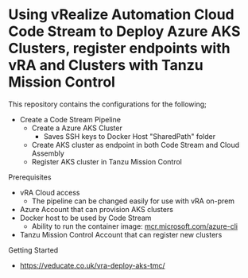 # Using vRealize Automation Cloud Code Stream to Deploy Azure AKS Clusters, register endpoints with vRA and Clusters with Tanzu Mission Control

This repository contains the configurations for the following;
- Create a Code Stream Pipeline
  - Create a Azure AKS Cluster
    - Saves SSH keys to Docker Host "SharedPath" folder
  - Create AKS cluster as endpoint in both Code Stream and Cloud Assembly
  - Register AKS cluster in Tanzu Mission Control
  
Prerequisites
- vRA Cloud access
  - The pipeline can be changed easily for use with vRA on-prem
- Azure Account that can provision AKS clusters
- Docker host to be used by Code Stream
  - Ability to run the container image: [mcr.microsoft.com/azure-cli](https://mcr.microsoft.com/azure-cli)
- Tanzu Mission Control Account that can register new clusters

Getting Started
- https://veducate.co.uk/vra-deploy-aks-tmc/
